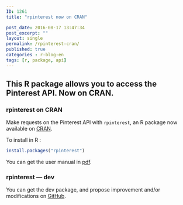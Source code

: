 ```yaml
---
ID: 1261
title: "rpinterest now on CRAN"

post_date: 2016-08-17 13:47:34
post_excerpt: ""
layout: single
permalink: /rpinterest-cran/
published: true
categories : r-blog-en
tags: [r, package, api]
---
```

## This R package allows you to access the Pinterest API. Now on CRAN.

### rpinterest on CRAN
Make requests on the Pinterest API with `rpinterest`, an R package now available on <a href="https://cran.r-project.org/web/packages/rpinterest/index.html" target="_blank">CRAN</a>.

To install in R :
``` r
install.packages("rpinterest")
```

You can get the user manual in <a href="https://cran.r-project.org/web/packages/rpinterest/rpinterest.pdf" target="_blank">pdf</a>.

### rpinterest — dev
You can get the dev package, and propose improvement and/or modifications on <a href="https://github.com/ColinFay/rpinterest" target="_blank">GitHub</a>.






